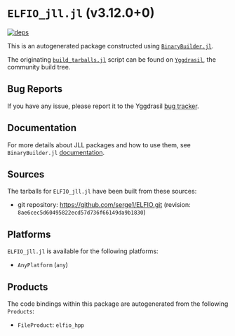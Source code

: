 # `ELFIO_jll.jl` (v3.12.0+0)

[![deps](https://juliahub.com/docs/ELFIO_jll/deps.svg)](https://juliahub.com/ui/Packages/General/ELFIO_jll/)

This is an autogenerated package constructed using [`BinaryBuilder.jl`](https://github.com/JuliaPackaging/BinaryBuilder.jl).

The originating [`build_tarballs.jl`](https://github.com/JuliaPackaging/Yggdrasil/blob/fbc080312b6cf2d4744523fdfca583fa75926682/E/ELFIO/build_tarballs.jl) script can be found on [`Yggdrasil`](https://github.com/JuliaPackaging/Yggdrasil/), the community build tree.

## Bug Reports

If you have any issue, please report it to the Yggdrasil [bug tracker](https://github.com/JuliaPackaging/Yggdrasil/issues).

## Documentation

For more details about JLL packages and how to use them, see `BinaryBuilder.jl` [documentation](https://docs.binarybuilder.org/stable/jll/).

## Sources

The tarballs for `ELFIO_jll.jl` have been built from these sources:

* git repository: https://github.com/serge1/ELFIO.git (revision: `8ae6cec5d60495822ecd57d736f66149da9b1830`)

## Platforms

`ELFIO_jll.jl` is available for the following platforms:

* `AnyPlatform` (`any`)

## Products

The code bindings within this package are autogenerated from the following `Products`:

* `FileProduct`: `elfio_hpp`
